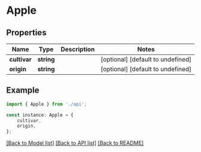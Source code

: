 # Apple


## Properties

Name | Type | Description | Notes
------------ | ------------- | ------------- | -------------
**cultivar** | **string** |  | [optional] [default to undefined]
**origin** | **string** |  | [optional] [default to undefined]

## Example

```typescript
import { Apple } from './api';

const instance: Apple = {
    cultivar,
    origin,
};
```

[[Back to Model list]](../README.md#documentation-for-models) [[Back to API list]](../README.md#documentation-for-api-endpoints) [[Back to README]](../README.md)
